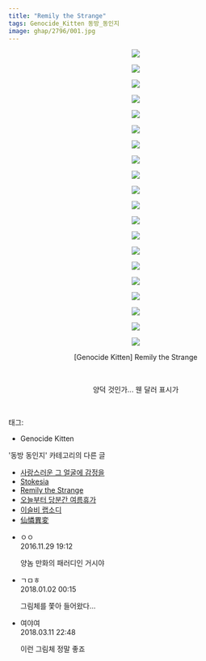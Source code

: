 ```yaml
---
title: "Remily the Strange"
tags: Genocide_Kitten 동방_동인지
image: ghap/2796/001.jpg
---
```

<div class="article">
<p style="text-align: center; clear: none; float: none;"><img src="{{ site.nasurl }}/ghap/2796/001.jpg"/></p>
<p style="text-align: center; clear: none; float: none;"><img src="{{ site.nasurl }}/ghap/2796/002.jpg"/></p>
<p style="text-align: center; clear: none; float: none;"><img src="{{ site.nasurl }}/ghap/2796/003.jpg"/></p>
<p style="text-align: center; clear: none; float: none;"><img src="{{ site.nasurl }}/ghap/2796/004.jpg"/></p>
<p style="text-align: center; clear: none; float: none;"><img src="{{ site.nasurl }}/ghap/2796/005.jpg"/></p>
<p style="text-align: center; clear: none; float: none;"><img src="{{ site.nasurl }}/ghap/2796/006.jpg"/></p>
<p style="text-align: center; clear: none; float: none;"><img src="{{ site.nasurl }}/ghap/2796/007.jpg"/></p>
<p style="text-align: center; clear: none; float: none;"><img src="{{ site.nasurl }}/ghap/2796/008.jpg"/></p>
<p style="text-align: center; clear: none; float: none;"><img src="{{ site.nasurl }}/ghap/2796/009.jpg"/></p>
<p style="text-align: center; clear: none; float: none;"><img src="{{ site.nasurl }}/ghap/2796/010.jpg"/></p>
<p style="text-align: center; clear: none; float: none;"><img src="{{ site.nasurl }}/ghap/2796/011.jpg"/></p>
<p style="text-align: center; clear: none; float: none;"><img src="{{ site.nasurl }}/ghap/2796/012.jpg"/></p>
<p style="text-align: center; clear: none; float: none;"><img src="{{ site.nasurl }}/ghap/2796/013.jpg"/></p>
<p style="text-align: center; clear: none; float: none;"><img src="{{ site.nasurl }}/ghap/2796/014.jpg"/></p>
<p style="text-align: center; clear: none; float: none;"><img src="{{ site.nasurl }}/ghap/2796/015.jpg"/></p>
<p style="text-align: center; clear: none; float: none;"><img src="{{ site.nasurl }}/ghap/2796/016.jpg"/></p>
<p style="text-align: center; clear: none; float: none;"><img src="{{ site.nasurl }}/ghap/2796/017.jpg"/></p>
<p style="text-align: center; clear: none; float: none;"><img src="{{ site.nasurl }}/ghap/2796/018.jpg"/></p>
<p style="text-align: center; clear: none; float: none;"><img src="{{ site.nasurl }}/ghap/2796/019.jpg"/></p>
<p style="text-align: center; clear: none; float: none;"><img src="{{ site.nasurl }}/ghap/2796/020.jpg"/></p>
<p style="text-align: center; clear: none; float: none;">[Genocide Kitten] Remily the Strange</p>
<p style="text-align: center; clear: none; float: none;"><br/></p>
<p style="text-align: center; clear: none; float: none;">양덕 것인가... 웬 달러 표시가</p>
<p><br/></p>
</div><div class="tagTrail">
<p>태그: </p>
<ul>
<li>Genocide Kitten</li>
</ul>
</div><div class="another">
<p>'동방 동인지' 카테고리의 다른 글</p>
<ul>
<li><a href="/2016-11-29-ghap_2798">사랑스러운 그 얼굴에 감정을</a></li>
<li><a href="/2016-11-29-ghap_2797">Stokesia</a></li>
<li><a href="/2016-11-29-ghap_2796">Remily the Strange</a></li>
<li><a href="/2016-11-29-ghap_2795">오늘부터 당분간 여름휴가</a></li>
<li><a href="/2016-11-29-ghap_2794">이슬비 랩소디</a></li>
<li><a href="/2016-11-29-ghap_2793">仙憐異変</a></li>
</ul>
</div><div class="cb_module cb_fluid">
<div class="cb_wrt cb_profile">
<div class="comment">
<ul>
<li class="cb_thumb_off" id="comment14859416">
<div class="cb_comment_area">
<div class="cb_info_area">
<div class="cb_section">
<span class="cb_nick_name">ㅇㅇ</span>
</div>
<div class="cb_section">
<span class="cb_date">2016.11.29 19:12 </span>
</div>
</div>
<div class="cb_dsc_comment">
<p class="cb_dsc">
											양놈 만화의 패러디인 거시야
										</p>
</div>
</div></li>
<li class="cb_thumb_off" id="comment15164395">
<div class="cb_comment_area">
<div class="cb_info_area">
<div class="cb_section">
<span class="cb_nick_name">ㄱㅁㅎ</span>
</div>
<div class="cb_section">
<span class="cb_date">2018.01.02 00:15 </span>
</div>
</div>
<div class="cb_dsc_comment">
<p class="cb_dsc">
											그림체를 쫓아 들어왔다...
										</p>
</div>
</div></li>
<li class="cb_thumb_off" id="comment15217820">
<div class="cb_comment_area">
<div class="cb_info_area">
<div class="cb_section">
<span class="cb_nick_name">여야여</span>
</div>
<div class="cb_section">
<span class="cb_date">2018.03.11 22:48 </span>
</div>
</div>
<div class="cb_dsc_comment">
<p class="cb_dsc">
											이런 그림체 정말 좋죠
										</p>
</div>
</div></li>
</ul>
</div>
</div><!-- commentList close -->
</div>